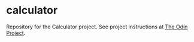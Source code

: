 # calculator
Repository for the Calculator project. See project instructions at [The Odin Project](https://www.theodinproject.com/lessons/calculator).
